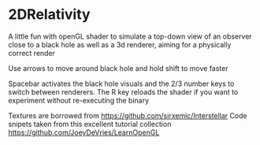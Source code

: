 # 2DRelativity

A little fun with openGL shader to simulate a top-down view of an observer close to a black hole as well as a 3d renderer, aiming for a physically correct render

Use arrows to move around black hole and hold shift to move faster

Spacebar activates the black hole visuals and the 2/3 number keys to switch between renderers.
The R key reloads the shader if you want to experiment without re-executing the binary

Textures are borrowed from https://github.com/sirxemic/Interstellar
Code snipets taken from this excellent tutorial collection https://github.com/JoeyDeVries/LearnOpenGL
